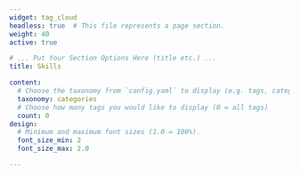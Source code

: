```yaml
---
widget: tag_cloud
headless: true  # This file represents a page section.
weight: 40
active: true

# ... Put Your Section Options Here (title etc.) ...
title: Skills

content:
  # Choose the taxonomy from `config.yaml` to display (e.g. tags, categories)
  taxonomy: categories
  # Choose how many tags you would like to display (0 = all tags)
  count: 0
design:
  # Minimum and maximum font sizes (1.0 = 100%).
  font_size_min: 2
  font_size_max: 2.0

---
```

